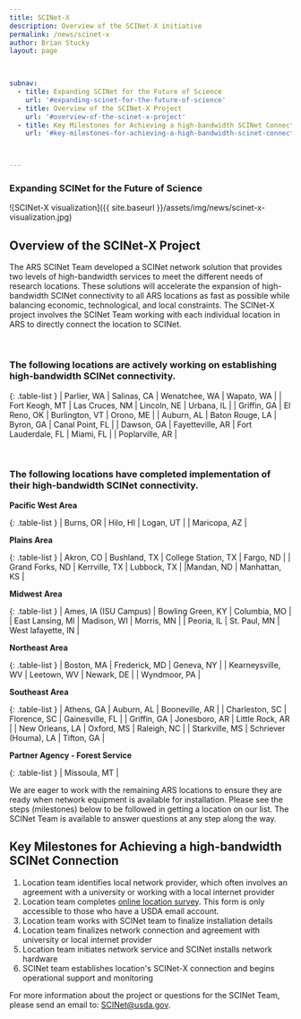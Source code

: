 ```yaml
---
title: SCINet-X
description: Overview of the SCINet-X initiative
permalink: /news/scinet-x
author: Brian Stucky
layout: page

 

subnav:
  - title: Expanding SCINet for the Future of Science
    url: '#expanding-scinet-for-the-future-of-science'
  - title: Overview of the SCINet-X Project
    url: '#overview-of-the-scinet-x-project'
  - title: Key Milestones for Achieving a high-bandwidth SCINet Connection
    url: '#key-milestones-for-achieving-a-high-bandwidth-scinet-connection'



---
```


### Expanding SCINet for the Future of Science

![SCINet-X visualization]({{ site.baseurl }}/assets/img/news/scinet-x-visualization.jpg)

## Overview of the SCINet-X Project

The ARS SCINet Team developed a SCINet network solution that provides two levels of high-bandwidth services to meet the different needs of research locations.  These solutions will accelerate the expansion of high-bandwidth SCINet connectivity to all ARS locations as fast as possible while balancing economic, technological, and local constraints.  The SCINet-X project involves the SCINet Team working with each individual location in ARS to directly connect the location to SCINet. 

<br> 

### The following locations are actively working on establishing high-bandwidth SCINet connectivity. 

{: .table-list }
| Parlier, WA | Salinas, CA | Wenatchee, WA | Wapato, WA | 
| Fort Keogh, MT | Las Cruces, NM | Lincoln, NE | Urbana, IL |
| Griffin, GA | El Reno, OK | Burlington, VT | Orono, ME |
| Auburn, AL | Baton Rouge, LA | Byron, GA | Canal Point, FL |
| Dawson, GA | Fayetteville, AR | Fort Lauderdale, FL | Miami, FL |
| Poplarville, AR | 

<br>

### The following locations have completed implementation of their high-bandwidth SCINet connectivity. 

**Pacific West Area**

{: .table-list }
| Burns, OR | Hilo, HI | Logan, UT |
| Maricopa, AZ | 

**Plains Area**

{: .table-list }
| Akron, CO | Bushland, TX | College Station, TX | Fargo, ND | 
| Grand Forks, ND | Kerrville, TX | Lubbock, TX |
|Mandan, ND | Manhattan, KS |

**Midwest Area**

{: .table-list }
| Ames, IA (ISU Campus) | Bowling Green, KY | Columbia, MO |
| East Lansing, MI | Madison, WI | Morris, MN |
| Peoria, IL | St. Paul, MN | West lafayette, IN |

**Northeast Area**

{: .table-list }
| Boston, MA | Frederick, MD | Geneva, NY | 
| Kearneysville, WV | Leetown, WV | Newark, DE | 
| Wyndmoor, PA | 

**Southeast Area**

{: .table-list }
| Athens, GA | Auburn, AL | Booneville, AR | 
| Charleston, SC | Florence, SC | Gainesville, FL |
| Griffin, GA | Jonesboro, AR | Little Rock, AR |
| New Orleans, LA | Oxford, MS | Raleigh, NC |
| Starkville, MS | Schriever (Houma), LA | Tifton, GA | 

**Partner Agency - Forest Service**

{: .table-list }
| Missoula, MT |

We are eager to work with the remaining ARS locations to ensure they are ready when network equipment is available for installation. Please see the steps (milestones) below to be followed in getting a location on our list. The SCINet Team is available to answer questions at any step along the way. 


## Key Milestones for Achieving a high-bandwidth SCINet Connection

1. Location team identifies local network provider, which often involves an agreement with a university or working with a local internet provider
1. Location team completes [online location survey](https://forms.office.com/g/wcLFzhV73h). This form is only accessible to those who have a USDA email account.
1. Location team works with SCINet team to finalize installation details
1. Location team finalizes network connection and agreement with university or local internet provider
1. Location team initiates network service and SCINet installs network hardware
1. SCINet team establishes location's SCINet-X connection and begins operational support and monitoring

For more information about the project or questions for the SCINet Team, please send an email to: [SCINet@usda.gov](mailto:SCINet@usda.gov).

